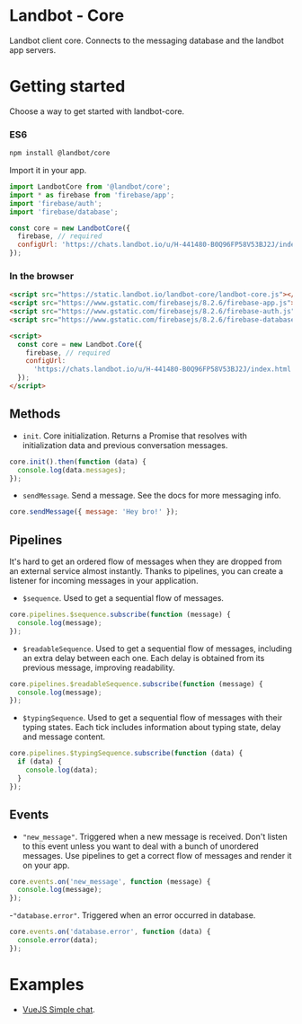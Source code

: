 # Landbot - Core

Landbot client core. Connects to the messaging database and the landbot app servers.

# Getting started

Choose a way to get started with landbot-core.

### ES6

```bash
npm install @landbot/core
```

Import it in your app.

```javascript
import LandbotCore from '@landbot/core';
import * as firebase from 'firebase/app';
import 'firebase/auth';
import 'firebase/database';

const core = new LandbotCore({
  firebase, // required
  configUrl: 'https://chats.landbot.io/u/H-441480-B0Q96FP58V53BJ2J/index.html', // Your landbot URL
});
```

### In the browser

```html
<script src="https://static.landbot.io/landbot-core/landbot-core.js"></script>
<script src="https://www.gstatic.com/firebasejs/8.2.6/firebase-app.js"></script>
<script src="https://www.gstatic.com/firebasejs/8.2.6/firebase-auth.js"></script>
<script src="https://www.gstatic.com/firebasejs/8.2.6/firebase-database.js"></script>

<script>
  const core = new Landbot.Core({
    firebase, // required
    configUrl:
      'https://chats.landbot.io/u/H-441480-B0Q96FP58V53BJ2J/index.html', // Your landbot URL
  });
</script>
```

## Methods

- `init`. Core initialization. Returns a Promise that resolves with initialization data and previous conversation messages.

```javascript
core.init().then(function (data) {
  console.log(data.messages);
});
```

- `sendMessage`. Send a message. See the docs for more messaging info.

```javascript
core.sendMessage({ message: 'Hey bro!' });
```

## Pipelines

It's hard to get an ordered flow of messages when they are dropped from an external service almost instantly. Thanks to pipelines, you can create a listener for incoming messages in your application.

- `$sequence`. Used to get a sequential flow of messages.

```javascript
core.pipelines.$sequence.subscribe(function (message) {
  console.log(message);
});
```

- `$readableSequence`. Used to get a sequential flow of messages, including an extra delay between each one. Each delay is obtained from its previous message, improving readability.

```javascript
core.pipelines.$readableSequence.subscribe(function (message) {
  console.log(message);
});
```

- `$typingSequence`. Used to get a sequential flow of messages with their typing states. Each tick includes information about typing state, delay and message content.

```javascript
core.pipelines.$typingSequence.subscribe(function (data) {
  if (data) {
    console.log(data);
  }
});
```

## Events

- `"new_message"`. Triggered when a new message is received. Don't listen to this event unless you want to deal with a bunch of unordered messages. Use pipelines to get a correct flow of messages and render it on your app.

```javascript
core.events.on('new_message', function (message) {
  console.log(message);
});
```

-`"database.error"`. Triggered when an error occurred in database.

```javascript
core.events.on('database.error', function (data) {
  console.error(data);
});
```

# Examples

- [VueJS Simple chat](https://codesandbox.io/s/landbot-vue-example-bpcv2?file=/src/main.js).
